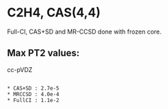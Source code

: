 C2H4, CAS(4,4)
==============

Full-CI, CAS+SD and MR-CCSD done with frozen core.

Max PT2 values:
---------------

cc-pVDZ
~~~~~~~

* CAS+SD : 2.7e-5
* MRCCSD : 4.0e-4
* FullCI : 1.1e-2


